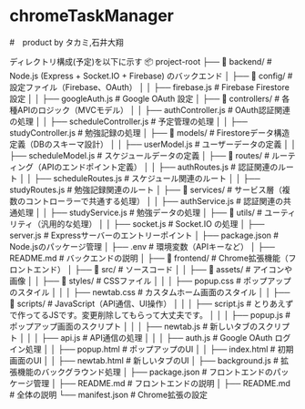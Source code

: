 # chromeTaskManager
#　product by タカミ,石井大翔


ディレクトリ構成(予定)を以下に示す
📦 project-root
├── 📂 backend/              # Node.js (Express + Socket.IO + Firebase) のバックエンド
│   ├── 📂 config/           # 設定ファイル（Firebase、OAuth）
│   │   ├── firebase.js     # Firebase Firestore 設定
│   │   ├── googleAuth.js   # Google OAuth 設定
│   ├── 📂 controllers/      # 各種APIのロジック（MVCモデル）
│   │   ├── authController.js   # OAuth認証関連の処理
│   │   ├── scheduleController.js  # 予定管理の処理
│   │   ├── studyController.js     # 勉強記録の処理
│   ├── 📂 models/          # Firestoreデータ構造定義（DBのスキーマ設計）
│   │   ├── userModel.js    # ユーザーデータの定義
│   │   ├── scheduleModel.js # スケジュールデータの定義
│   ├── 📂 routes/          # ルーティング（APIのエンドポイント定義）
│   │   ├── authRoutes.js   # 認証関連のルート
│   │   ├── scheduleRoutes.js # スケジュール関連のルート
│   │   ├── studyRoutes.js  # 勉強記録関連のルート
│   ├── 📂 services/        # サービス層（複数のコントローラーで共通する処理）
│   │   ├── authService.js  # 認証関連の共通処理
│   │   ├── studyService.js # 勉強データの処理
│   ├── 📂 utils/           # ユーティリティ（汎用的な処理）
│   │   ├── socket.js       # Socket.IO の処理
│   ├── server.js           # Expressサーバーのエントリーポイント
│   ├── package.json        # Node.jsのパッケージ管理
│   ├── .env                # 環境変数（APIキーなど）
│   ├── README.md           # バックエンドの説明
│
├── 📂 frontend/             # Chrome拡張機能（フロントエンド）
│   ├── 📂 src/             # ソースコード
│   │   ├── 📂 assets/      # アイコンや画像
│   │   ├── 📂 styles/      # CSSファイル
│   │   │   ├── popup.css  # ポップアップのスタイル
│   │   │   ├── newtab.css # カスタムホーム画面のスタイル
│   │   ├── 📂 scripts/    # JavaScript（API通信、UI操作）
│   │   │   ├── script.js  # とりあえずで作ってるJSです。変更削除してもらって大丈夫です。 
│   │   │   ├── popup.js   # ポップアップ画面のスクリプト
│   │   │   ├── newtab.js  # 新しいタブのスクリプト
│   │   │   ├── api.js     # API通信の処理
│   │   │   ├── auth.js    # Google OAuth ログイン処理
│   │   ├── popup.html     # ポップアップのUI
│   │   ├── index.html     # 初期画面のUI
│   │   ├── newtab.html    # 新しいタブのUI
│   ├── background.js      # 拡張機能のバックグラウンド処理
│   ├── package.json       # フロントエンドのパッケージ管理
│   ├── README.md          # フロントエンドの説明
│
├── README.md          # 全体の説明
└── manifest.json      # Chrome拡張の設定